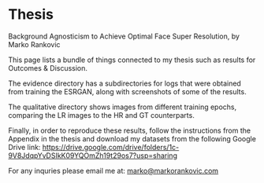 # Thesis

Background Agnosticism to Achieve Optimal Face Super Resolution, by Marko Rankovic

This page lists a bundle of things connected to my thesis such as results for Outcomes & Discussion.

The evidence directory has a subdirectories for logs that were obtained from training the ESRGAN, along with screenshots of some of the results.

The qualitative directory shows images from different training epochs, comparing the LR images to the HR and GT counterparts.

Finally, in order to reproduce these results, follow the instructions from the Appendix in the thesis and download my datasets from the following Google Drive link: https://drive.google.com/drive/folders/1c-9V8JdqpYvDSIkK09YQOmZh19t29os7?usp=sharing

For any inquries please email me at: marko@markorankovic.com
